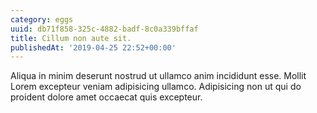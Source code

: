 ```yaml
---
category: eggs
uuid: db71f858-325c-4882-badf-8c0a339bffaf
title: Cillum non aute sit.
publishedAt: '2019-04-25 22:52+00:00'
---
```


Aliqua in minim deserunt nostrud ut ullamco anim incididunt esse. Mollit Lorem excepteur veniam adipisicing ullamco. Adipisicing non ut qui do proident dolore amet occaecat quis excepteur.